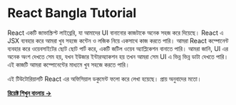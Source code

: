 # React Bangla Tutorial

React একটি জাভাস্ক্রিপ্ট লাইব্রেরি, যা আমাদের UI বানানোর কাজটাকে অনেক সহজ করে দিয়েছে। React এ JSX ব্যবহার করে আমরা খুব সহজে কন্টেন ও লজিক নিয়ে একসাথে কাজ করতে পারি। আমরা React কম্পোনেন্ট ব্যবহার করে ওয়েবসাইটের ছোট ছোট পার্ট করে, একটি জটিল ওয়েব অ্যাপ্লিকেশন বানাতে পারি। আমরা জানি, UI এর অনেক অংশ দেখতে সেম হয়, যখন ইউজার ইন্টারঅ্যাকশন হয় তখন আমরা সেম UI এ ভিন্ন ভিন্ন ডাটা দেখতে পারি। এই কাজটি আমরা কম্পোনেন্টের মাধ্যমে খুব সহজে করতে পারি।

এই টিউটোরিয়ালটি React এর অফিসিয়াল ডকুমেন্ট ফলো করে লেখা হয়েছে। প্রায় অনুবাদের মতো।

[**রিয়েক্ট শিখুন বাংলায় →**](https://react-bangla.vercel.app/)
